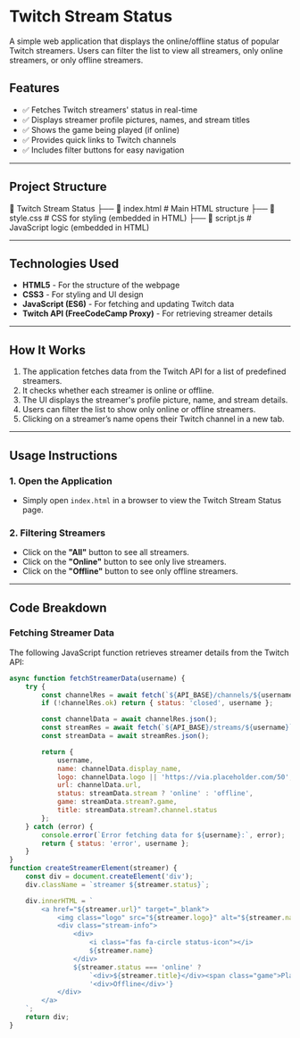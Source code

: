 # **Twitch Stream Status**
A simple web application that displays the online/offline status of popular Twitch streamers. Users can filter the list to view all streamers, only online streamers, or only offline streamers.

## **Features**
- ✅ Fetches Twitch streamers' status in real-time  
- ✅ Displays streamer profile pictures, names, and stream titles  
- ✅ Shows the game being played (if online)  
- ✅ Provides quick links to Twitch channels  
- ✅ Includes filter buttons for easy navigation  

---

## **Project Structure**
📂 Twitch Stream Status ├── 📜 index.html # Main HTML structure ├── 📜 style.css # CSS for styling (embedded in HTML) ├── 📜 script.js # JavaScript logic (embedded in HTML)


---

## **Technologies Used**
- **HTML5** - For the structure of the webpage  
- **CSS3** - For styling and UI design  
- **JavaScript (ES6)** - For fetching and updating Twitch data  
- **Twitch API (FreeCodeCamp Proxy)** - For retrieving streamer details  

---

## **How It Works**
1. The application fetches data from the Twitch API for a list of predefined streamers.  
2. It checks whether each streamer is online or offline.  
3. The UI displays the streamer's profile picture, name, and stream details.  
4. Users can filter the list to show only online or offline streamers.  
5. Clicking on a streamer’s name opens their Twitch channel in a new tab.  

---

## **Usage Instructions**
### **1. Open the Application**
- Simply open `index.html` in a browser to view the Twitch Stream Status page.

### **2. Filtering Streamers**
- Click on the **"All"** button to see all streamers.  
- Click on the **"Online"** button to see only live streamers.  
- Click on the **"Offline"** button to see only offline streamers.  

---

## **Code Breakdown**
### **Fetching Streamer Data**
The following JavaScript function retrieves streamer details from the Twitch API:

```javascript
async function fetchStreamerData(username) {
    try {
        const channelRes = await fetch(`${API_BASE}/channels/${username}`);
        if (!channelRes.ok) return { status: 'closed', username };

        const channelData = await channelRes.json();
        const streamRes = await fetch(`${API_BASE}/streams/${username}`);
        const streamData = await streamRes.json();

        return {
            username,
            name: channelData.display_name,
            logo: channelData.logo || 'https://via.placeholder.com/50',
            url: channelData.url,
            status: streamData.stream ? 'online' : 'offline',
            game: streamData.stream?.game,
            title: streamData.stream?.channel.status
        };
    } catch (error) {
        console.error(`Error fetching data for ${username}:`, error);
        return { status: 'error', username };
    }
}
function createStreamerElement(streamer) {
    const div = document.createElement('div');
    div.className = `streamer ${streamer.status}`;

    div.innerHTML = `
        <a href="${streamer.url}" target="_blank">
            <img class="logo" src="${streamer.logo}" alt="${streamer.name}">
            <div class="stream-info">
                <div>
                    <i class="fas fa-circle status-icon"></i>
                    ${streamer.name}
                </div>
                ${streamer.status === 'online' ? 
                    `<div>${streamer.title}</div><span class="game">Playing: ${streamer.game}</span>` : 
                    '<div>Offline</div>'}
            </div>
        </a>
    `;
    return div;
}

